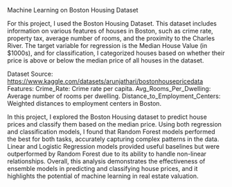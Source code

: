  Machine Learning on Boston Housing Dataset

For this project, I used the Boston Housing Dataset. This dataset includes information on various features of houses in Boston, such as crime rate, property tax, average number of rooms, and the proximity to the Charles River. The target variable for regression is the Median House Value (in $1000s), and for classification, I categorized houses based on whether their price is above or below the median price of all houses in the dataset.

Dataset Source: https://www.kaggle.com/datasets/arunjathari/bostonhousepricedata
Features:
Crime_Rate: Crime rate per capita.
Avg_Rooms_Per_Dwelling: Average number of rooms per dwelling.
Distance_to_Employment_Centers: Weighted distances to employment centers in Boston.

In this project, I explored the Boston Housing dataset to predict house prices and classify them based on the median price. Using both regression and classification models, I found that Random Forest models performed the best for both tasks, accurately capturing complex patterns in the data. Linear and Logistic Regression models provided useful baselines but were outperformed by Random Forest due to its ability to handle non-linear relationships. Overall, this analysis demonstrates the effectiveness of ensemble models in predicting and classifying house prices, and it highlights the potential of machine learning in real estate valuation.
